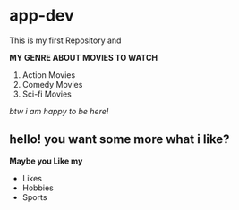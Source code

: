 # app-dev
This is my first Repository and 


**MY GENRE ABOUT MOVIES TO WATCH**
1. Action Movies
2. Comedy Movies
3. Sci-fi Movies

*btw i am happy to be here!*


## hello! you want some more what i like?
**Maybe you Like my**
- Likes
- Hobbies
- Sports
